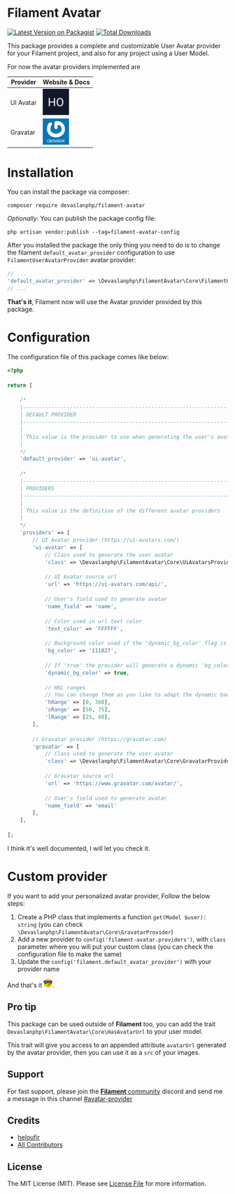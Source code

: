 # Filament Avatar

[![Latest Version on Packagist](https://img.shields.io/packagist/v/devaslanphp/filament-avatar.svg?style=flat-square)](https://packagist.org/packages/devaslanphp/filament-avatar)
[![Total Downloads](https://img.shields.io/packagist/dt/devaslanphp/filament-avatar.svg?style=flat-square)](https://packagist.org/packages/devaslanphp/filament-avatar)

This package provides a complete and customizable User Avatar provider for your Filament project, and also for any project using a User Model.

For now the avatar providers implemented are 

| Provider  | Website & Docs                                                                     |
|-----------|------------------------------------------------------------------------------------|
| UI Avatar | [<img src="github-content/ui-avatar.svg" width="60px" />](https://ui-avatars.com/) |
| Gravatar  | [<img src="github-content/gravatar.jpg" width="60px" />](https://gravatar.com)     |

# Installation

You can install the package via composer:

```shell
composer require devaslanphp/filament-avatar
```

*Optionally*: You can publish the package config file:

```shell
php artisan vendor:publish --tag=filament-avatar-config
```

After you installed the package the only thing you need to do is to change the filament `default_avatar_provider` configuration to use `FilamentUserAvatarProvider` avatar provider:

```php
// ...
'default_avatar_provider' => \Devaslanphp\FilamentAvatar\Core\FilamentUserAvatarProvider::class,
// ...
```

**That's it**, Filament now will use the Avatar provider provided by this package.

# Configuration

The configuration file of this package comes like below:

```php
<?php

return [

    /*
    |--------------------------------------------------------------------------
    | DEFAULT PROVIDER
    |--------------------------------------------------------------------------
    |
    | This value is the provider to use when generating the user's avatar url
    |
    */
    'default_provider' => 'ui-avatar',

    /*
    |--------------------------------------------------------------------------
    | PROVIDERS
    |--------------------------------------------------------------------------
    |
    | This value is the definition of the different avatar providers
    |
    */
    'providers' => [
        // UI Avatar provider (https://ui-avatars.com/)
        'ui-avatar' => [
            // Class used to generate the user avatar
            'class' => \Devaslanphp\FilamentAvatar\Core\UiAvatarsProvider::class,

            // UI Avatar source url
            'url' => 'https://ui-avatars.com/api/',

            // User's field used to generate avatar
            'name_field' => 'name',

            // Color used in url text color
            'text_color' => 'FFFFFF',

            // Background color used if the 'dynamic_bg_color' flag is false
            'bg_color' => '111827',

            // If 'true' the provider will generate a dynamic 'bg_color' based on user's name
            'dynamic_bg_color' => true,

            // HSL ranges
            // You can change them as you like to adapt the dynamic background color
            'hRange' => [0, 360],
            'sRange' => [50, 75],
            'lRange' => [25, 60],
        ],

        // Gravatar provider (https://gravatar.com)
        'gravatar' => [
            // Class used to generate the user avatar
            'class' => \Devaslanphp\FilamentAvatar\Core\GravatarProvider::class,

            // Gravatar source url
            'url' => 'https://www.gravatar.com/avatar/',

            // User's field used to generate avatar
            'name_field' => 'email'
        ],
    ],

];
```

I think it's well documented, I will let you check it.

# Custom provider

If you want to add your personalized avatar provider, Follow the below steps:
1. Create a PHP class that implements a function `get(Model $user): string` (you can check `\Devaslanphp\FilamentAvatar\Core\GravatarProvider`)
2. Add a new provider to `config('filament-avatar.providers')`, with `class` parameter where you will put your custom class (you can check the configuration file to make the same)
3. Update the `config('filament.default_avatar_provider')` with your provider name

And that's it <img src="github-content/smiley.png" width="20px">.

## Pro tip

This package can be used outside of **Filament** too, you can add the trait `Devaslanphp\FilamentAvatar\Core\HasAvatarUrl` to your user model.

This trait will give you access to an appended attribute `avatarUrl` generated by the avatar provider, then you can use it as a `src` of your images.

## Support

For fast support, please join the [**Filament** community](https://filamentphp.com/discord) discord and send me a message in this channel [#avatar-provider](https://discord.com/channels/883083792112300104/1022104259644362823)

## Credits

- [heloufir](https://github.com/heloufir)
- [All Contributors](https://github.com/heloufir/filament-workflow-manager/graphs/contributors)

## License

The MIT License (MIT). Please see [License File](LICENSE.md) for more information.
